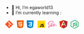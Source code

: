 - 👋 Hi, I’m egaworld13
- 🌱 I’m currently learning :

<img height="32" width="32" src="https://github.com/egaworld13/readme-icons/blob/main/icons8-git.svg"/> <img height ="32" width = "32" src ="https://github.com/egaworld13/readme-icons/blob/main/icons8-html-5.svg"/><img height="32" width="32" src="https://github.com/egaworld13/readme-icons/blob/main/icons8-css3.svg"/> <img height="32" width="32" src="https://github.com/egaworld13/readme-icons/blob/main/icons8-javascript.gif"/> <img height="32" width="32" src="https://github.com/egaworld13/readme-icons/blob/main/icons8-sass.svg"/> <img height="32" width="32" src="https://github.com/egaworld13/readme-icons/blob/main/icons8-angularjs.svg"/> <img height="32" width="32" src="https://github.com/egaworld13/readme-icons/blob/main/icons8-node-js.svg"/>



<!---
egaworld13/egaworld13 is a ✨ special ✨ repository because its `README.md` (this file) appears on your GitHub profile.
You can click the Preview link to take a look at your changes.
--->

